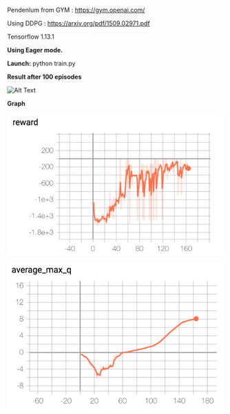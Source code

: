
Pendenlum from GYM : https://gym.openai.com/

Using DDPG : https://arxiv.org/pdf/1509.02971.pdf

Tensorflow 1.13.1

**Using Eager mode.**

**Launch:**
python train.py

**Result after 100 episodes**

![Alt Text](https://github.com/Gouet/DDPG_PendulumV1/blob/master/pendulum_works.gif)

**Graph**

![Alt Text](https://github.com/Gouet/DDPG_PendulumV1/blob/master/reward.png)

![Alt Text](https://github.com/Gouet/DDPG_PendulumV1/blob/master/av_q_max.png)
